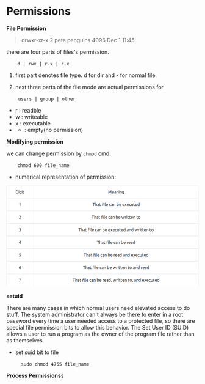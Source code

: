 # Permissions

**File Permission**

> drwxr-xr-x 2 pete penguins 4096 Dec 1 11:45

there are four parts of files's permission.

		d | rwx | r-x | r-x 

1. first part denotes file type. d for dir and - for normal file.

2. next three parts of the file mode are actual permissions for

		users | group | other

- r : readble
- w : writeable
- x : executable
- - : empty(no permission)

**Modifying permission**

we can change permission by `chmod` cmd.

		chmod 600 file_name

- numerical representation of permission:

![chmod_per](./img/chmod_per.png)

**setuid**

There are many cases in which normal users need elevated access to do stuff. The system administrator can't always be there to enter in a root password every time a user needed access to a protected file, so there are special file permission bits to allow this behavior. The Set User ID (SUID) allows a user to run a program as the owner of the program file rather than as themselves.

- set suid bit to file
		
		sudo chmod 4755 file_name

**Process Permissions**s